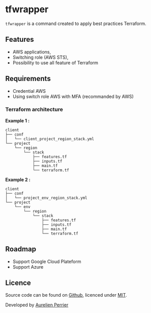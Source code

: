 # tfwrapper

`tfwrapper` is a command created to apply best practices Terraform.

## Features

* AWS applications,
* Switching role (AWS STS),
* Possibility to use all feature of Terraform

## Requirements

* Credential AWS
* Using switch role AWS with MFA (recommanded by AWS)

### Terraform architecture

**Example 1 :**
```
client
├── conf
│   └── client_project_region_stack.yml
└── project
    └── region
        └── stack
            ├── features.tf
            ├── inputs.tf
            ├── main.tf
            └── terraform.tf
```

**Example 2 :**
```
client
├── conf
│   └── project_env_region_stack.yml
└── project
    └── env
        └── region
            └── stack
                ├── features.tf
                ├── inputs.tf
                ├── main.tf
                └── terraform.tf
```

## Roadmap

* Support Google Cloud Plateform
* Support Azure

## Licence

Source code can be found on [Github](https://github.com/georgeOsdDev/markdown-edit), licenced under [MIT](http://opensource.org/licenses/mit-license.php).

Developed by [Aurelien Perrier](http://about.me/perriea)
